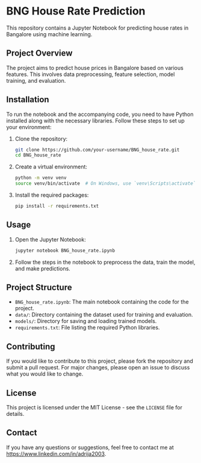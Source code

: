 # BNG House Rate Prediction

This repository contains a Jupyter Notebook for predicting house rates in Bangalore using machine learning.

## Project Overview

The project aims to predict house prices in Bangalore based on various features. This involves data preprocessing, feature selection, model training, and evaluation.

## Installation

To run the notebook and the accompanying code, you need to have Python installed along with the necessary libraries. Follow these steps to set up your environment:

1. Clone the repository:
    ```bash
    git clone https://github.com/your-username/BNG_house_rate.git
    cd BNG_house_rate
    ```

2. Create a virtual environment:
    ```bash
    python -m venv venv
    source venv/bin/activate  # On Windows, use `venv\Scripts\activate`
    ```

3. Install the required packages:
    ```bash
    pip install -r requirements.txt
    ```

## Usage

1. Open the Jupyter Notebook:
    ```bash
    jupyter notebook BNG_house_rate.ipynb
    ```

2. Follow the steps in the notebook to preprocess the data, train the model, and make predictions.

## Project Structure

- `BNG_house_rate.ipynb`: The main notebook containing the code for the project.
- `data/`: Directory containing the dataset used for training and evaluation.
- `models/`: Directory for saving and loading trained models.
- `requirements.txt`: File listing the required Python libraries.

## Contributing

If you would like to contribute to this project, please fork the repository and submit a pull request. For major changes, please open an issue to discuss what you would like to change.

## License

This project is licensed under the MIT License - see the `LICENSE` file for details.

## Contact

If you have any questions or suggestions, feel free to contact me at https://www.linkedin.com/in/adrija2003.

